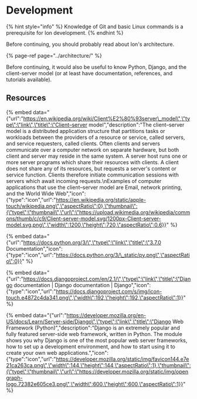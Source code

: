 # Development

{% hint style="info" %}
Knowledge of Git and basic Linux commands is a prerequisite for Ion development.
{% endhint %}

 Before continuing, you should probably read about Ion's architecture.

{% page-ref page="../architecture/" %}

Before continuing, it would also be useful to know Python, Django, and the client-server model \(or at least have documentation, references, and tutorials available\).

## Resources

{% embed data="{\"url\":\"https://en.wikipedia.org/wiki/Client%E2%80%93server\_model\",\"type\":\"link\",\"title\":\"Client–server model\",\"description\":\"The client–server model is a distributed application structure that partitions tasks or workloads between the providers of a resource or service, called servers, and service requesters, called clients. Often clients and servers communicate over a computer network on separate hardware, but both client and server may reside in the same system. A server host runs one or more server programs which share their resources with clients. A client does not share any of its resources, but requests a server\'s content or service function. Clients therefore initiate communication sessions with servers which await incoming requests.\\nExamples of computer applications that use the client–server model are Email, network printing, and the World Wide Web\",\"icon\":{\"type\":\"icon\",\"url\":\"https://en.wikipedia.org/static/apple-touch/wikipedia.png\",\"aspectRatio\":0},\"thumbnail\":{\"type\":\"thumbnail\",\"url\":\"https://upload.wikimedia.org/wikipedia/commons/thumb/c/c9/Client-server-model.svg/1200px-Client-server-model.svg.png\",\"width\":1200,\"height\":720,\"aspectRatio\":0.6}}" %}

{% embed data="{\"url\":\"https://docs.python.org/3/\",\"type\":\"link\",\"title\":\"3.7.0 Documentation\",\"icon\":{\"type\":\"icon\",\"url\":\"https://docs.python.org/3/\_static/py.png\",\"aspectRatio\":0}}" %}

{% embed data="{\"url\":\"https://docs.djangoproject.com/en/2.1/\",\"type\":\"link\",\"title\":\"Django documentation \| Django documentation \| Django\",\"icon\":{\"type\":\"icon\",\"url\":\"https://docs.djangoproject.com/s/img/icon-touch.e4872c4da341.png\",\"width\":192,\"height\":192,\"aspectRatio\":1}}" %}

{% embed data="{\"url\":\"https://developer.mozilla.org/en-US/docs/Learn/Server-side/Django\",\"type\":\"link\",\"title\":\"Django Web Framework \(Python\)\",\"description\":\"Django is an extremely popular and fully featured server-side web framework, written in Python. The module shows you why Django is one of the most popular web server frameworks, how to set up a development environment, and how to start using it to create your own web applications.\",\"icon\":{\"type\":\"icon\",\"url\":\"https://developer.mozilla.org/static/img/favicon144.e7e21ca263ca.png\",\"width\":144,\"height\":144,\"aspectRatio\":1},\"thumbnail\":{\"type\":\"thumbnail\",\"url\":\"https://developer.mozilla.org/static/img/opengraph-logo.72382e605ce3.png\",\"width\":600,\"height\":600,\"aspectRatio\":1}}" %}

